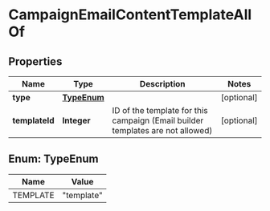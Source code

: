 

# CampaignEmailContentTemplateAllOf


## Properties

| Name | Type | Description | Notes |
|------------ | ------------- | ------------- | -------------|
|**type** | [**TypeEnum**](#TypeEnum) |  |  [optional] |
|**templateId** | **Integer** | ID of the template for this campaign (Email builder templates are not allowed) |  [optional] |



## Enum: TypeEnum

| Name | Value |
|---- | -----|
| TEMPLATE | &quot;template&quot; |



